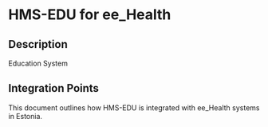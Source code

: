 # HMS-EDU for ee_Health

## Description

Education System

## Integration Points

This document outlines how HMS-EDU is integrated with ee_Health systems in Estonia.
